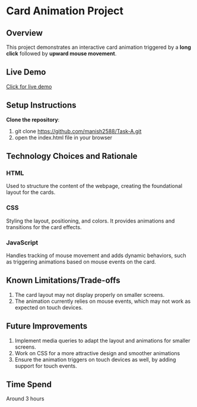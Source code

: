 # Card Animation Project

## Overview
This project demonstrates an interactive card animation triggered by a **long click** followed by **upward mouse movement**.

## Live Demo
[Click for live demo ](https://task-a-lovat.vercel.app/)

## Setup Instructions

 **Clone the repository**:
   1. git clone https://github.com/manish2588/Task-A.git
   2. open the index.html file in your browser

## Technology Choices and Rationale

### HTML
Used to structure the content of the webpage, creating the foundational layout for the cards.

### CSS
Styling the layout, positioning, and colors. It provides animations and transitions for the card effects.

### JavaScript
Handles tracking of mouse movement and adds dynamic behaviors, such as triggering animations based on mouse events on the card.

## Known Limitations/Trade-offs
 1. The card layout may not display properly on smaller screens.
 2. The animation currently relies on mouse events, which may not work as expected on touch devices.

## Future Improvements
 1. Implement media queries to adapt the layout and animations for smaller screens.
 2. Work on CSS for a more attractive design and smoother animations
 3. Ensure the animation triggers on touch devices as well, by adding support for touch events.



## Time Spend
Around 3 hours